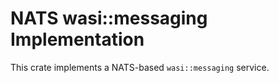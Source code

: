 # NATS wasi::messaging Implementation

This crate implements a NATS-based `wasi::messaging` service.
